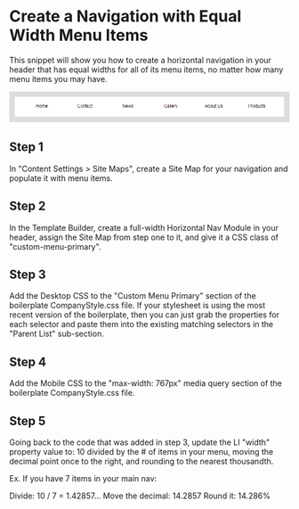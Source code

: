 Create a Navigation with Equal Width Menu Items
===============================================
This snippet will show you how to create a horizontal navigation in your header that has equal widths for all of its menu items, no matter how many menu items you may have.

![alt tag](nav-equal-widths.png) 

Step 1
--------
In "Content Settings > Site Maps", create a Site Map for your navigation and populate it with menu items.

Step 2
--------
In the Template Builder, create a full-width Horizontal Nav Module in your header, assign the Site Map from step one to it, and give it a CSS class of "custom-menu-primary".

Step 3
----------
Add the Desktop CSS to the "Custom Menu Primary" section of the boilerplate CompanyStyle.css file.  If your stylesheet is using the most recent version of the boilerplate, then you can just grab the properties for each selector and paste them into the existing matching selectors in the "Parent List" sub-section.

Step 4
----------
Add the Mobile CSS to the "max-width: 767px" media query section of the boilerplate CompanyStyle.css file.

Step 5
----------
Going back to the code that was added in step 3, update the LI "width" property value to: 
10 divided by the # of items in your menu, moving the decimal point once to the right, and rounding to the nearest thousandth.

Ex. If you have 7 items in your main nav:

Divide: 10 / 7 = 1.42857...
Move the decimal: 14.2857
Round it: 14.286%
